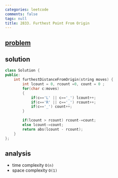 ```yaml
---
categories: leetcode
comments: false
tags: null
title: 2833. Furthest Point From Origin
---
```


## [problem](https://leetcode.com/problems/furthest-point-from-origin/)
## solution
```c++
class Solution {
public:
    int furthestDistanceFromOrigin(string moves) {
        int lcount = 0, rcount =0, count = 0 ;
        for(char c:moves)
        {
            if(c=='L' || c=='_') lcount++;
            if(c=='R' || c=='_') rcount++;
            if(c=='_') count++;
        }
        
        if(lcount > rcount) rcount-=count;
        else lcount-=count;
        return abs(lcount - rcount);
    }
};
```

## analysis
- time complexity `O(n)`
- space complexity `O(1)`
